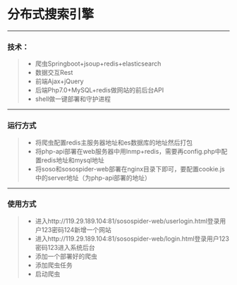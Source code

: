 # 分布式搜索引擎

------

### 技术：

> * 爬虫Springboot+jsoup+redis+elasticsearch
> * 数据交互Rest
> * 前端Ajax+jQuery
> * 后端Php7.0+MySQL+redis做网站的前后台API
> * shell做一键部署和守护进程

------

### 运行方式
> * 将爬虫配置redis主服务器地址和es数据库的地址然后打包
> * 将php-api部署在web服务器中用lnmp+redis，需要再config.php中配置redis地址和mysql地址
> * 将soso和sosospider-web部署在nginx目录下即可，要配置cookie.js中的server地址（为php-api部署的地址）

-----
### 使用方式
> * 进入http://119.29.189.104:81/sosospider-web/userlogin.html登录用户123密码124新增一个网站
> * 进入http://119.29.189.104:81/sosospider-web/login.html登录用户123密码123进入系统后台
> * 添加一个部署好的爬虫
> * 添加爬虫任务
> * 启动爬虫
